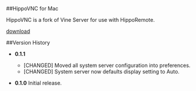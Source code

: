 
##HippoVNC for Mac

HippoVNC is a fork of Vine Server for use with HippoRemote.

[download](http://hipporemote.com/HippoVNC/mac/HippoVNC.zip)

##Version History

* **0.1.1**
	* [CHANGED] Moved all system server configuration into preferences.
	* [CHANGED] System server now defaults display setting to Auto.

* **0.1.0** Initial release.
